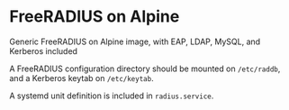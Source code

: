 # FreeRADIUS on Alpine

Generic FreeRADIUS on Alpine image, with EAP, LDAP, MySQL, and Kerberos included

A FreeRADIUS configuration directory should be mounted on `/etc/raddb`, and a Kerberos keytab on `/etc/keytab`.

A systemd unit definition is included in `radius.service`.
